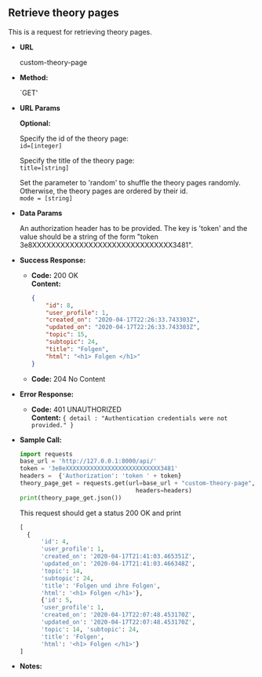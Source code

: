 **Retrieve theory pages**
----
  This is a request for retrieving theory pages. 
  
* **URL**

  custom-theory-page

* **Method:**

  `GET' 
  
*  **URL Params**

   **Optional:** <br>
                   
    Specify the id of the theory page: <br>
    `id=[integer]`
    
    Specify the title of the theory page: <br>
    `title=[string]`
    
    Set the parameter to 'random' to shuffle the theory pages randomly. Otherwise, the theory pages are 
    ordered by their id. <br> 
    `mode = [string]`
        
* **Data Params**

    An authorization header has to be provided. The key is 'token' 
    and the value should be a string of the form "token 3e8XXXXXXXXXXXXXXXXXXXXXXXXXXXXXX3481". 
   
    
* **Success Response:**

  * **Code:** 200 OK <br />
    **Content:** 
    ```json
    {
        "id": 8,
        "user_profile": 1,
        "created_on": "2020-04-17T22:26:33.743303Z",
        "updated_on": "2020-04-17T22:26:33.743303Z",
        "topic": 15,
        "subtopic": 24,
        "title": "Folgen",
        "html": "<h1> Folgen </h1>"
    }
    ```
    
  * **Code:** 204 No Content <br />
 
* **Error Response:**

  * **Code:** 401 UNAUTHORIZED <br />
    **Content:** `{ detail : "Authentication credentials were not provided." }`


* **Sample Call:**

    ```python
    import requests
    base_url = 'http://127.0.0.1:8000/api/'
    token = '3e8eXXXXXXXXXXXXXXXXXXXXXXXXXXX3481'
    headers =  {'Authorization': 'token ' + token}
    theory_page_get = requests.get(url=base_url + "custom-theory-page", 
                                     headers=headers)
    print(theory_page_get.json())
     ``` 
     
    This request should get a status 200 OK and print
    ```python
    [
      {
          'id': 4, 
          'user_profile': 1, 
          'created_on': '2020-04-17T21:41:03.465351Z', 
          'updated_on': '2020-04-17T21:41:03.466348Z', 
          'topic': 14, 
          'subtopic': 24, 
          'title': 'Folgen und ihre Folgen', 
          'html': '<h1> Folgen </h1>'}, 
          {'id': 5, 
          'user_profile': 1, 
          'created_on': '2020-04-17T22:07:48.453170Z', 
          'updated_on': '2020-04-17T22:07:48.453170Z', 
          'topic': 14, 'subtopic': 24, 
          'title': 'Folgen', 
          'html': '<h1> Folgen </h1>'}
   ]
   ```
    
* **Notes:**

   

